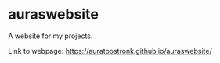 # auraswebsite
A website for my projects.

Link to webpage:
https://auratoostronk.github.io/auraswebsite/

